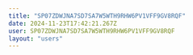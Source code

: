 ```yaml
---
title: "SP07ZDWJNA7SD7SA7W5WTH9RHW6PV1VFF9GV8RQF"
date: 2024-11-23T17:42:21.267Z
user: SP07ZDWJNA7SD7SA7W5WTH9RHW6PV1VFF9GV8RQF
layout: "users"
---
```

    